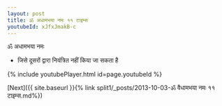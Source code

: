 ```yaml
---
layout: post
title: ॐ अधामभया नमः ११ टाइम्स
youtubeId: xJfxJmakB-c
---
```

 
 
 ॐ अधामभया नमः  
 
 -  जिसे दूसरों द्वारा नियंत्रित नहीं किया जा सकता है 
 
  
 
  
 
 
 
 
 
 


{% include youtubePlayer.html id=page.youtubeId %}
 
[Next]({{ site.baseurl }}{% link  split1/_posts/2013-10-03-ॐ वैधामभया नमः ११ टाइम्स.md%})
 
